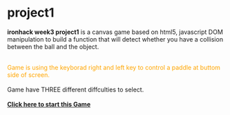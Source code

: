 # project1
<b>ironhack week3 project1</b> is a canvas game based on html5, javascript DOM manipulation to build a function that will detect whether you have a collision between the ball and the object.

<br><span style="color:orange;">Game is using the keyborad right and left key to control a paddle at buttom side of screen.</br></span>
<br style="color:rgb(123,56,104)">Game have THREE different diffculties to select.<br>
<br><b><a href="" target="_blank">Click here to start this Game</a></br></b>


